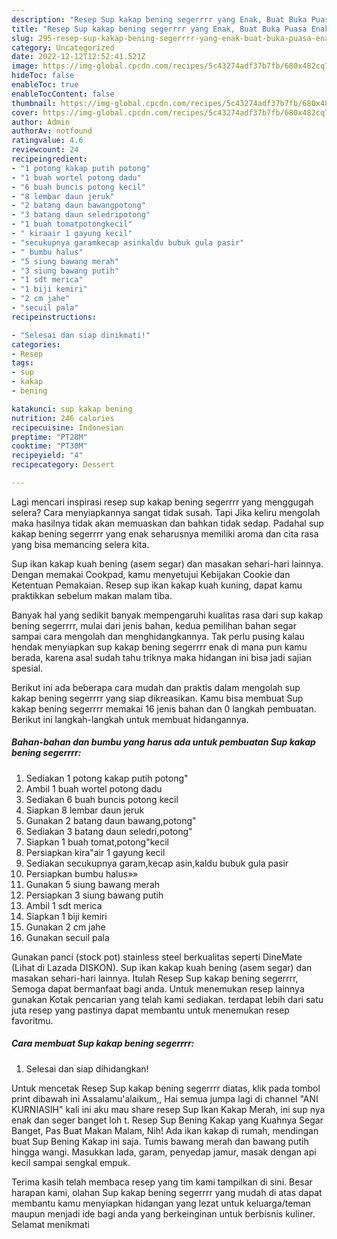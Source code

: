 ```yaml
---
description: "Resep Sup kakap bening segerrrr yang Enak, Buat Buka Puasa Enak"
title: "Resep Sup kakap bening segerrrr yang Enak, Buat Buka Puasa Enak"
slug: 295-resep-sup-kakap-bening-segerrrr-yang-enak-buat-buka-puasa-enak
category: Uncategorized
date: 2022-12-12T12:52:41.521Z
image: https://img-global.cpcdn.com/recipes/5c43274adf37b7fb/680x482cq70/sup-kakap-bening-segerrrr-foto-resep-utama.jpg
hideToc: false
enableToc: true
enableTocContent: false
thumbnail: https://img-global.cpcdn.com/recipes/5c43274adf37b7fb/680x482cq70/sup-kakap-bening-segerrrr-foto-resep-utama.jpg
cover: https://img-global.cpcdn.com/recipes/5c43274adf37b7fb/680x482cq70/sup-kakap-bening-segerrrr-foto-resep-utama.jpg
author: Admin
authorAv: notfound
ratingvalue: 4.6
reviewcount: 24
recipeingredient:
- "1 potong kakap putih potong"
- "1 buah wortel potong dadu"
- "6 buah buncis potong kecil"
- "8 lembar daun jeruk"
- "2 batang daun bawangpotong"
- "3 batang daun seledripotong"
- "1 buah tomatpotongkecil"
- " kiraair 1 gayung kecil"
- "secukupnya garamkecap asinkaldu bubuk gula pasir"
- " bumbu halus"
- "5 siung bawang merah"
- "3 siung bawang putih"
- "1 sdt merica"
- "1 biji kemiri"
- "2 cm jahe"
- "secuil pala"
recipeinstructions:

- "Selesai dan siap dinikmati!"
categories:
- Resep
tags:
- sup
- kakap
- bening

katakunci: sup kakap bening 
nutrition: 246 calories
recipecuisine: Indonesian
preptime: "PT28M"
cooktime: "PT30M"
recipeyield: "4"
recipecategory: Dessert

---
```



Lagi mencari inspirasi resep sup kakap bening segerrrr yang menggugah selera? Cara menyiapkannya sangat tidak susah. Tapi Jika keliru mengolah maka hasilnya tidak akan memuaskan dan bahkan tidak sedap. Padahal sup kakap bening segerrrr yang enak seharusnya memiliki aroma dan cita rasa yang bisa memancing selera kita.


Sup ikan kakap kuah bening (asem segar) dan masakan sehari-hari lainnya. Dengan memakai Cookpad, kamu menyetujui Kebijakan Cookie dan Ketentuan Pemakaian. Resep sup ikan kakap kuah kuning, dapat kamu praktikkan sebelum makan malam tiba.

Banyak hal yang sedikit banyak mempengaruhi kualitas rasa dari sup kakap bening segerrrr, mulai dari jenis bahan, kedua pemilihan bahan segar sampai cara mengolah dan menghidangkannya. Tak perlu pusing kalau hendak menyiapkan sup kakap bening segerrrr enak di mana pun kamu berada, karena asal sudah tahu triknya maka hidangan ini bisa jadi sajian spesial.


Berikut ini ada beberapa cara mudah dan praktis dalam mengolah sup kakap bening segerrrr yang siap dikreasikan. Kamu bisa membuat Sup kakap bening segerrrr memakai 16 jenis bahan dan 0 langkah pembuatan. Berikut ini langkah-langkah untuk membuat hidangannya.

<!--inarticleads1-->

##### Bahan-bahan dan bumbu yang harus ada untuk pembuatan Sup kakap bening segerrrr:

1. Sediakan 1 potong kakap putih potong&#34;
1. Ambil 1 buah wortel potong dadu
1. Sediakan 6 buah buncis potong kecil
1. Siapkan 8 lembar daun jeruk
1. Gunakan 2 batang daun bawang,potong&#34;
1. Sediakan 3 batang daun seledri,potong&#34;
1. Siapkan 1 buah tomat,potong&#34;kecil
1. Persiapkan  kira&#34;air 1 gayung kecil
1. Sediakan secukupnya garam,kecap asin,kaldu bubuk gula pasir
1. Persiapkan  bumbu halus»»
1. Gunakan 5 siung bawang merah
1. Persiapkan 3 siung bawang putih
1. Ambil 1 sdt merica
1. Siapkan 1 biji kemiri
1. Gunakan 2 cm jahe
1. Gunakan secuil pala


Gunakan panci (stock pot) stainless steel berkualitas seperti DineMate (Lihat di Lazada DISKON). Sup ikan kakap kuah bening (asem segar) dan masakan sehari-hari lainnya. Itulah Resep Sup kakap bening segerrrr, Semoga dapat bermanfaat bagi anda. Untuk menemukan resep lainnya gunakan Kotak pencarian yang telah kami sediakan. terdapat lebih dari satu juta resep yang pastinya dapat membantu untuk menemukan resep favoritmu. 

<!--inarticleads2-->

##### Cara membuat Sup kakap bening segerrrr:


1. Selesai dan siap dihidangkan!

Untuk mencetak Resep Sup kakap bening segerrrr diatas, klik pada tombol print dibawah ini Assalamu&#39;alaikum,, Hai semua jumpa lagi di channel &#34;ANI KURNIASIH&#34; kali ini aku mau share resep Sup Ikan Kakap Merah, ini sup nya enak dan seger banget loh t. Resep Sup Bening Kakap yang Kuahnya Segar Banget, Pas Buat Makan Malam, Nih! Ada ikan kakap di rumah, mendingan buat Sup Bening Kakap ini saja. Tumis bawang merah dan bawang putih hingga wangi. Masukkan lada, garam, penyedap jamur, masak dengan api kecil sampai sengkal empuk. 

Terima kasih telah membaca resep yang tim kami tampilkan di sini. Besar harapan kami, olahan Sup kakap bening segerrrr yang mudah di atas dapat membantu kamu menyiapkan hidangan yang lezat untuk keluarga/teman maupun menjadi ide bagi anda yang berkeinginan untuk berbisnis kuliner. Selamat menikmati
